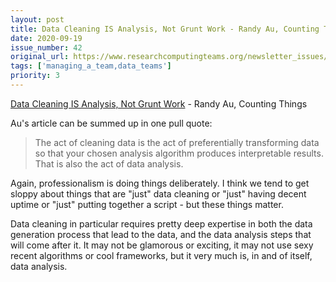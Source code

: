 ```yaml
---
layout: post
title: Data Cleaning IS Analysis, Not Grunt Work - Randy Au, Counting Things
date: 2020-09-19
issue_number: 42
original_url: https://www.researchcomputingteams.org/newsletter_issues/0042
tags: ['managing_a_team,data_teams']
priority: 3
---
```


<!-- markdownlint-disable MD033 -->
<!-- markdownlint-disable MD041 -->
<!-- markdownlint-disable MD049 -->

[Data Cleaning IS Analysis, Not Grunt Work](https://counting.substack.com/p/data-cleaning-is-analysis-not-grunt) - Randy Au, Counting Things

Au's article can be summed up in one pull quote:

> The act of cleaning data is the act of preferentially transforming data so that your chosen analysis algorithm produces interpretable results. That is also the act of data analysis.

Again, professionalism is doing things deliberately. I think we tend to get sloppy about things that are "just" data cleaning or "just" having decent uptime or "just" putting together a script - but these things matter.

Data cleaning in particular requires pretty deep expertise in both the data generation process that lead to the data, and the data analysis steps that will come after it. It may not be glamorous or exciting, it may not use sexy recent algorithms or cool frameworks, but it very much is, in and of itself, data analysis.
